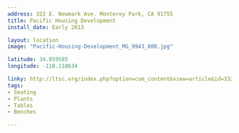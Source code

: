 ```yaml
---
address: 322 E. Newmark Ave. Monterey Park, CA 91755 
title: Pacific Housing Development
install_date: Early 2013

layout: location
image: "Pacific-Housing-Development_MG_9943_800.jpg"

latitude: 34.059585
longitude: -118.118634

linky: http://ltsc.org/index.php?option=com_content&view=article&id=332
tags:	
- Seating
- Plants
- Tables
- Benches

---
```

